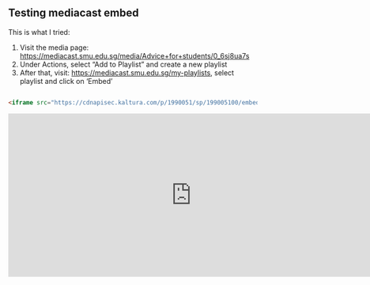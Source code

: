 ## Testing mediacast embed

This is what I tried:

1.	Visit the media page: https://mediacast.smu.edu.sg/media/Advice+for+students/0_6sj8ua7s
2.	Under Actions, select “Add to Playlist” and create a new playlist
3.	After that, visit: https://mediacast.smu.edu.sg/my-playlists, select playlist and click on ‘Embed’

```markdown

<iframe src="https://cdnapisec.kaltura.com/p/1990051/sp/199005100/embedIframeJs/uiconf_id/30942891/partner_id/1990051/widget_id/0_1segh67l?iframeembed=true&playerId=kaltura_player_58902ab141c70&flashvars[playlistAPI.kpl0Id]=0_mfv6u4a3&flashvars[playlistAPI.autoContinue]=true&flashvars[playlistAPI.autoInsert]=true&flashvars[ks]=&flashvars[mediaProtocol]=rtmp&flashvars[streamerType]=rtmp&flashvars[streamerUrl]=rtmp://www.kaltura.com:1935&flashvars[rtmpFlavors]=1&flashvars[localizationCode]=en" width="740" height="330" allowfullscreen webkitallowfullscreen mozAllowFullScreen frameborder="0"></iframe>

```

<iframe src="https://cdnapisec.kaltura.com/p/1990051/sp/199005100/embedIframeJs/uiconf_id/30942891/partner_id/1990051/widget_id/0_1segh67l?iframeembed=true&playerId=kaltura_player_58902ab141c70&flashvars[playlistAPI.kpl0Id]=0_mfv6u4a3&flashvars[playlistAPI.autoContinue]=true&flashvars[playlistAPI.autoInsert]=true&flashvars[ks]=&flashvars[mediaProtocol]=rtmp&flashvars[streamerType]=rtmp&flashvars[streamerUrl]=rtmp://www.kaltura.com:1935&flashvars[rtmpFlavors]=1&flashvars[localizationCode]=en" width="740" height="330" allowfullscreen webkitallowfullscreen mozAllowFullScreen frameborder="0"></iframe>
